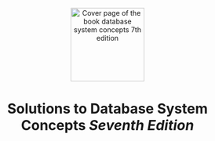<!-- ![Cover page of the book database system concepts 7th edition](https://www.db-book.com/images/db7-cover.jpg) -->
<p align="center">
  <img src="https://www.db-book.com/images/db7-cover.jpg" height="150" alt="Cover page of the book database system concepts 7th edition">
</p>

<div align="center">

# Solutions to **Database System Concepts** _Seventh Edition_
 
</div>